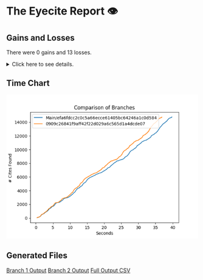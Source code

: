 # The Eyecite Report :eye:



Gains and Losses
---------
There were 0 gains and 13 losses.

<details>
<summary>Click here to see details.</summary>

|     id     |  Gain  |       Loss       |
| ---------- | ------ | ---------------- |
|  2060699   |        |  Beckler at 775  |
|  2060699   |        | Frohlich at 301  |
|  2829730   |        |   Layne at 405   |
|  2414924   |        | Brzonkala at 37  |
|  2414924   |        | Brzonkala at 834 |
|  2414924   |        | Robinson at 1211 |
|  2414924   |        | Robinson at 1210 |
|  2414924   |        | Brzonkala at 874 |
|  2414924   |        | Brzonkala at 887 |
|  2414924   |        |  Brzonkala at 3  |
|  2414924   |        |  Boerne at 2170  |
|  1433305   |        | Gullings at 244  |
|  2267203   |        |  Fisher at 1347  |


</details>



Time Chart
---------

![image](https://raw.githubusercontent.com/freelawproject/eyecite/artifacts/191/results/chart.png)


Generated Files
---------

[Branch 1 Output](https://raw.githubusercontent.com/freelawproject/eyecite/artifacts/191/results/efa6fdcc2c0c5a66ecce61405bc64246a1c0d584.json)
[Branch 2 Output](https://raw.githubusercontent.com/freelawproject/eyecite/artifacts/191/results/0909c26841f9aff42f22d029a6c565d1a4dcde07.json)
[Full Output CSV ](https://raw.githubusercontent.com/freelawproject/eyecite/artifacts/191/results/output.csv)
